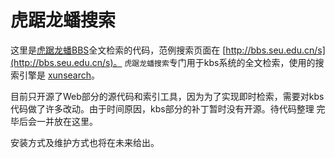 # 虎踞龙蟠搜索

 这里是[虎踞龙蟠BBS](http://bbs.seu.edu.cn)全文检索的代码，范例搜索页面在
 [http://bbs.seu.edu.cn/s](http://bbs.seu.edu.cn/s)。
 `虎踞龙蟠搜索`专门用于kbs系统的全文检索，使用的搜索引擎是
 [xunsearch](https://github.com/hightman/xunsearch)。

 目前只开源了Web部分的源代码和索引工具，因为为了实现即时检索，需要对kbs
 代码做了许多改动。由于时间原因，kbs部分的补丁暂时没有开源。待代码整理
 完毕后会一并放在这里。

 安装方式及维护方式也将在未来给出。

